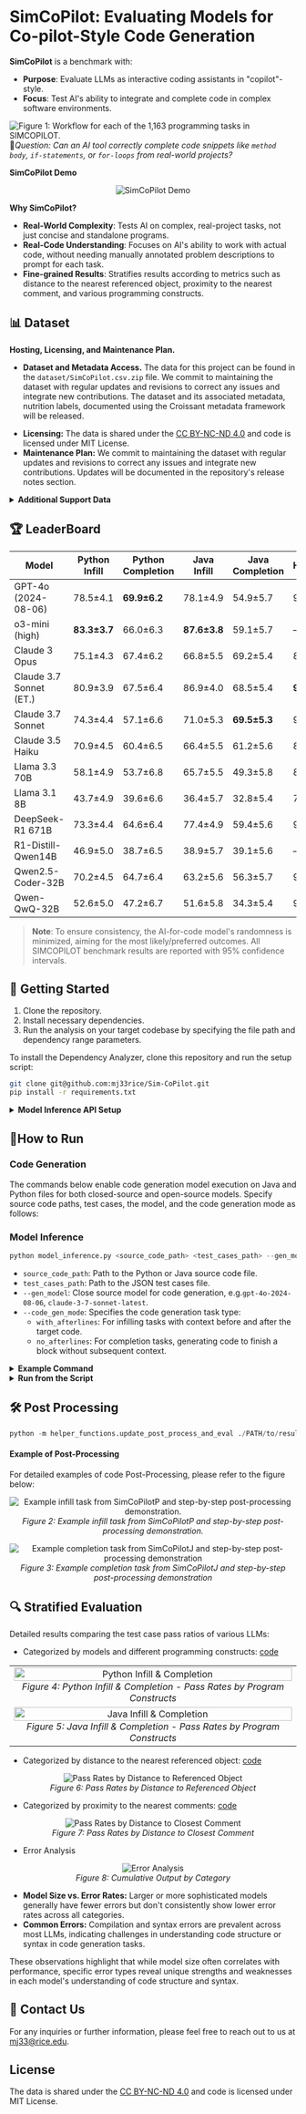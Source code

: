 # SimCoPilot: Evaluating Models for Co-pilot-Style Code Generation
**SimCoPilot** is a benchmark with:
- **Purpose**: Evaluate LLMs as interactive coding assistants in "copilot"-style.
- **Focus**: Test AI's ability to integrate and complete code in complex software environments.

![Figure 1: Workflow for each of the 1,163 programming tasks in SIMCOPILOT.](figures/Workflow.png)
🤔*Question: Can an AI tool correctly complete code snippets like `method body`, `if-statements`, or `for-loops` from real-world projects?*

**SimCoPilot Demo**
<p align="center">
  <img src="./figures/SimCoPilot_hd.gif" alt="SimCoPilot Demo"/><br>
  <!-- <em>Figure 2: SimCoPilot Demo</em> -->
</p>
<!-- **SimCoPilot Demo**
![Figure 2: SimCoPilot Demo](./figures/SimCoPilot_hd.gif) -->


**Why SimCoPilot?**
- **Real-World Complexity**: Tests AI on complex, real-project tasks, not just concise and standalone programs.
- **Real-Code Understanding**: Focuses on AI's ability to work with actual code, without needing manually annotated problem descriptions to prompt for each task.
- **Fine-grained Results**: Stratifies results according to metrics such as distance to the nearest referenced object, proximity to the nearest comment, and various programming constructs.

## 📊 Dataset


<!-- The data for this project can be found in the ` dataset/SimCoPilot.csv.zip` file.  -->

**Hosting, Licensing, and Maintenance Plan.**
- **Dataset and Metadata Access.** The data for this project can be found in the `dataset/SimCoPilot.csv.zip` file. We commit to maintaining the dataset with regular updates and revisions to correct any issues and integrate new contributions. The dataset and its associated metadata, nutrition labels, documented using the Croissant metadata framework will be released.
<!-- - **Dataset and Metadata Access.** The dataset and its associated metadata, documented using the Croissant metadata framework, can be viewed and downloaded at [Huggingface Datasets:SimCoPilot](https://huggingface.co/datasets/mj33/SimCoPilot). -->
<!-- The data nutrition label can be found at [Data Nutrition Label](https://github.com/mj33rice/SimCoPilot/tree/main/dataset#data-nutrition-label). -->
- **Licensing:** The data is shared under the [CC BY-NC-ND 4.0](https://creativecommons.org/licenses/by-nc-nd/4.0/) and code is licensed under MIT License.
- **Maintenance Plan:** We commit to maintaining the dataset with regular updates and revisions to correct any issues and integrate new contributions. Updates will be documented in the repository's release notes section.

<details>
<summary><b>Additional Support Data</b></summary>

The extended dataset and supplementary materials can be downloaded from our [Google Drive repository](https://drive.google.com/drive/folders/1FCyPWQO3cQKxtJbQIGWzaE6G4tE5cmJa?usp=sharing).

**Download Instructions:**
1. Access the Google Drive link above
2. Download the required files
3. Extract and place the downloaded files in `./example_code/Python/Image_Filtering/` directory
4. Ensure the directory structure matches the expected paths in the code examples

```bash
# Create directory if it doesn't exist
mkdir -p ./example_code/Python/Image_Filtering/

# Place downloaded files in the directory
cp /path/to/downloaded/files/* ./example_code/Python/Image_Filtering/
```
</details>

## 🏆 LeaderBoard
| Model                          | Python Infill     | Python Completion    | Java Infill       | Java Completion       | HumEval |
|--------------------------------|-------------------|----------------------|-------------------|-----------------------|--------|
| GPT-4o (2024-08-06)            | 78.5±4.1          | **69.9±6.2**         | 78.1±4.9          | 54.9±5.7              | 92.7   |
| o3-mini (high)                 | **83.3±3.7**      | 66.0±6.3             | **87.6±3.8**      | 59.1±5.7              | —      |
| Claude 3 Opus                  | 75.1±4.3          | 67.4±6.2             | 66.8±5.5          | 69.2±5.4              | 84.9   |
| Claude 3.7 Sonnet (ET.)        | 80.9±3.9          | 67.5±6.4             | 86.9±4.0          | 68.5±5.4              | **97.8** |
| Claude 3.7 Sonnet              | 74.3±4.4          | 57.1±6.6             | 71.0±5.3          | **69.5±5.3**          | 94.9   |
| Claude 3.5 Haiku               | 70.9±4.5          | 60.4±6.5             | 66.4±5.5          | 61.2±5.6              | 88.1   |
| Llama 3.3 70B                  | 58.1±4.9          | 53.7±6.8             | 65.7±5.5          | 49.3±5.8              | 88.4   |
| Llama 3.1 8B                   | 43.7±4.9          | 39.6±6.6             | 36.4±5.7          | 32.8±5.4              | 72.6   |
| DeepSeek-R1 671B               | 73.3±4.4          | 64.6±6.4             | 77.4±4.9          | 59.4±5.6              | 97.7   |
| R1-Distill-Qwen14B             | 46.9±5.0          | 38.7±6.5             | 38.9±5.7          | 39.1±5.6              | —      |
| Qwen2.5-Coder-32B              | 70.2±4.5          | 64.7±6.4             | 63.2±5.6          | 56.3±5.7              | 92.1   |
| Qwen-QwQ-32B                   | 52.6±5.0          | 47.2±6.7             | 51.6±5.8          | 34.3±5.4              | 97.6   |
> **Note**: To ensure consistency, the AI-for-code model's randomness is minimized, aiming for the most likely/preferred outcomes. All SIMCOPILOT benchmark results are reported with 95% confidence intervals.
## 🚀 Getting Started

1. Clone the repository.
2. Install necessary dependencies.
3. Run the analysis on your target codebase by specifying the file path and dependency range parameters.

To install the Dependency Analyzer, clone this repository and run the setup script:

```bash
git clone git@github.com:mj33rice/Sim-CoPilot.git
pip install -r requirements.txt
```

<details>
<summary><b>Model Inference API Setup</b></summary>
1. Install the necessary Python packages:

```bash
pip install anthropic together
```
2. Open your terminal and type the following command:
```bash
nano ~/.bash_profile 
```
If you’re using a newer version of macOS, you might need to use `~/.zshrc` instead:
(or nano ~/.zshrc if you’re using a newer version of macOS)
```bash
nano ~/.zshrc
```
3. Add the following line to the file, replacing `your-api-key-here` with your actual API key:
```bash
 export ANTHROPIC_API_KEY='your-api-key-here' 
```
 If you're using OpenAI, use this line instead:
```bash
 export OPENAI_API_KEY='your-api-key-here'
```
If you're using platform such as Together AI for open source model inference, use this line instead:
```bash
export TOGETHER_API_KEY='your-api-key-here'
```

4. Save the file and exit the editor (press `Ctrl+O`, then `Enter`, then `Ctrl+X`)
5. Load the updated profile by running: 

```bash
source ~/.bash_profile (or source ~/.zshrc)
```
</details> 


## 🏃How to Run

### Code Generation 

The commands below enable code generation model execution on Java and Python files for both closed-source and open-source models. Specify source code paths, test cases, the model, and the code generation mode as follows:

### Model Inference
```python
python model_inference.py <source_code_path> <test_cases_path> --gen_model <model_name> --code_gen_mode <mode>
```

- `source_code_path`: Path to the Python or Java source code file. 
- `test_cases_path`: Path to the JSON test cases file.
- `--gen_model`: Close source model for code generation, e.g.`gpt-4o-2024-08-06`, `claude-3-7-sonnet-latest`.
- `--code_gen_mode`: Specifies the code generation task type:
    - `with_afterlines`: For infilling tasks with context before and after the target code.
    - `no_afterlines`: For completion tasks, generating code to finish a block without subsequent context.
  

<details>
<summary><b>Example Command</b></summary>

Code generation script with specific parameters, you can use the following command:
This command specifies the use of the `gpt-4o-2024-08-06`models for code generation with the mode set to `with_afterlines` indicating that the generation should consider both the preceding and following context.
```python
#Specifiy Model to Run
python model_inference.py \
./example_code/Python/simplex_method/simplex_method.py \
./example_code/Python/simplex_method/simplex_method.json \
--read_dependency_results --update_def_line \
--gen_model gpt-4o-2024-08-06 \
--code_gen_mode with_afterlines
```
</details> 


<details>
<summary><b>Run from the Script</b></summary>

```bash
#For Python tasks
chmod +x run_python_paral.sh
./run_python_paral.sh

#For Java tasks
chmod +x run_java_paral.sh
./run_java_paral.sh
```
</details>


## 🛠 Post Processing 
```python
python -m helper_functions.update_post_process_and_eval ./PATH/to/result_folder
```

#### Example of Post-Processing

For detailed examples of code Post-Processing, please refer to the figure below:

<p align="center">
  <img src="figures/Python_infill_post_processing_example.png" alt="Example infill task from SimCoPilotP and step-by-step post-processing demonstration."/><br>
  <em>Figure 2: Example infill task from SimCoPilotP and step-by-step post-processing demonstration.</em>
</p>

<p align="center">
  <img src="figures/Java_infill_post_processing_example.png" alt="Example completion task from SimCoPilotJ and step-by-step post-processing demonstration"/><br>
  <em>Figure 3: Example completion task from SimCoPilotJ and step-by-step post-processing demonstration</em>
</p>

<!-- ![Figure 2: Example infill task from SIMCOPILOTP and step-by-step post-processing demonstration.](figures/Python_infill_post_processing_example.png)

*Figure 2: Example infill task from SimCoPilotP and step-by-step post-processing demonstration.*

![Figure 3: Example infill task from SIMCOPILOTP and step-by-step post-processing demonstration.](figures/Java_infill_post_processing_example.png)

*Figure 3: Example completion task from SimCoPilotJ and step-by-step post-processing demonstration* -->

## 🔍 Stratified Evaluation
Detailed results comparing the test case pass ratios of various LLMs:  
- Categorized by models and different programming constructs: [code](helper_functions/code_gen_result_display.ipynb)

<!-- ![Figure 4: Python Infill & Completion - Pass Rates by Program Constructs](./figures/Python_Construct_v2_jpeg.jpg)
*Figure 4: Python Infill & Completion - Pass Rates by Program Constructs*

![Figure 5: Java Infill & Completion - Pass Rates by Program Constructs](./figures/Java_Construct_v2_jpeg.jpg)
*Figure 5: Java Infill & Completion - Pass Rates by Program Constructs* -->

<table>
  <tr>
    <td align="center" colspan="2">
      <img src="./figures/Python_Construct_v2_jpeg.jpg" alt="Python Infill & Completion" style="width: 100%; height: auto;"/><br>
      <em>Figure 4: Python Infill & Completion - Pass Rates by Program Constructs</em>
    </td>
  </tr>
  <tr>
    <td align="center" colspan="2">
      <img src="./figures/Java_Construct_v2_jpeg.jpg" alt="Java Infill & Completion" style="width: 100%; height: auto;"/><br>
      <em>Figure 5: Java Infill & Completion - Pass Rates by Program Constructs</em>
    </td>
  </tr>
</table>

<p align="center">
  <!-- <em>Pass Rates by Program Constructs</em> -->
</p>

- Categorized by distance to the nearest referenced object: [code](helper_functions/horizon_dist.ipynb)

<p align="center">
    <img src="./figures/Pass_rate_group_by_ref_dist_w_errbar_compressed.png" alt="Pass Rates by Distance to Referenced Object"/><br>
    <em>Figure 6: Pass Rates by Distance to Referenced Object</em>
</p>

<!-- ![Figure 6: Pass Rates by Distance to Referenced Object](./figures/Pass_rate_group_by_ref_dist_w_errbar_compressed_jpeg.jpg)
*Figure 6: Pass Rates by Distance to Referenced Object* -->

- Categorized by proximity to the nearest comments: [code](helper_functions/get_comment_dist.ipynb)

<p align="center">
  <img src="./figures/group_by_comment_dist_w_errbar_compressed.png" alt="Pass Rates by Distance to Closest Comment"/><br>
  <em>Figure 7: Pass Rates by Distance to Closest Comment</em>
</p>
<!-- ![Figure 7: Pass Rates by Distance to Closest Comment](./figures/group_by_comment_dist_w_errbar_compressed_jpeg.jpg)
*Figure 7: Pass Rates by Distance to Closest Comment* -->

- Error Analysis
<p align="center">
  <img src="./figures/Error_Analysis_compressed_600_jpeg.jpg" alt="Error Analysis"/><br>
  <em>Figure 8: Cumulative Output by Category</em>
</p>
<!-- ![Figure 8: Cumulative Output by Category](./figures/Error_Analysis_compressed_600_jpeg.jpg)
*Figure 8: Cumulative Output by Category* -->

- **Model Size vs. Error Rates:** Larger or more sophisticated models generally have fewer errors but don't consistently show lower error rates across all categories.
- **Common Errors:** Compilation and syntax errors are prevalent across most LLMs, indicating challenges in understanding code structure or syntax in code generation tasks.

These observations highlight that while model size often correlates with performance, specific error types reveal unique strengths and weaknesses in each model's understanding of code structure and syntax.

## 📧 Contact Us 

For any inquiries or further information, please feel free to reach out to us at [mj33@rice.edu](mailto:mj33@rice.edu).

## License

The data is shared under the [CC BY-NC-ND 4.0](https://creativecommons.org/licenses/by-nc-nd/4.0/) and code is licensed under MIT License.
